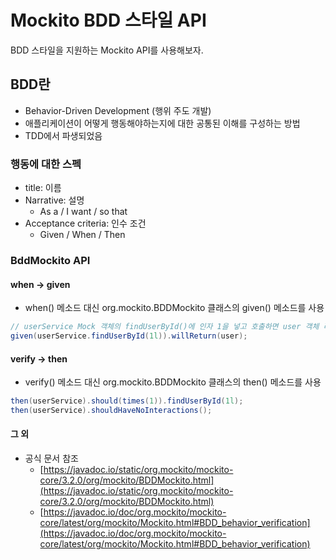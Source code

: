 # Mockito BDD 스타일 API
BDD 스타일을 지원하는 Mockito API를 사용해보자.

## BDD란
- Behavior-Driven Development (행위 주도 개발)
- 애플리케이션이 어떻게 행동해야하는지에 대한 공통된 이해를 구성하는 방법
- TDD에서 파생되었음

### 행동에 대한 스펙
- title: 이름
- Narrative: 설명
	- As a / I want / so that
- Acceptance criteria: 인수 조건
	- Given / When / Then

### BddMockito API
#### when -> given
- when() 메소드 대신 org.mockito.BDDMockito 클래스의 given() 메소드를 사용

```java
// userService Mock 객체의 findUserById()에 인자 1을 넣고 호출하면 user 객체 리턴
given(userService.findUserById(1l)).willReturn(user);
```

#### verify -> then
- verify() 메소드 대신 org.mockito.BDDMockito 클래스의 then() 메소드를 사용

```java
then(userService).should(times(1)).findUserById(1l);
then(userService).shouldHaveNoInteractions();
```

#### 그 외
- 공식 문서 참조
	- [https://javadoc.io/static/org.mockito/mockito-core/3.2.0/org/mockito/BDDMockito.html](https://javadoc.io/static/org.mockito/mockito-core/3.2.0/org/mockito/BDDMockito.html)
	- [https://javadoc.io/doc/org.mockito/mockito-core/latest/org/mockito/Mockito.html#BDD_behavior_verification](https://javadoc.io/doc/org.mockito/mockito-core/latest/org/mockito/Mockito.html#BDD_behavior_verification)